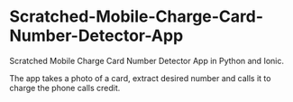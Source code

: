 # Scratched-Mobile-Charge-Card-Number-Detector-App

Scratched Mobile Charge Card Number Detector App in Python and Ionic.

The app takes a photo of a card, extract desired number and calls it to charge the phone calls credit.
